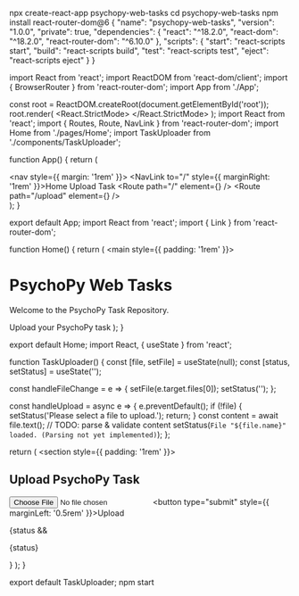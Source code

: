 npx create-react-app psychopy-web-tasks
cd psychopy-web-tasks
npm install react-router-dom@6
{
  "name": "psychopy-web-tasks",
  "version": "1.0.0",
  "private": true,
  "dependencies": {
    "react": "^18.2.0",
    "react-dom": "^18.2.0",
    "react-router-dom": "^6.10.0"
  },
  "scripts": {
    "start": "react-scripts start",
    "build": "react-scripts build",
    "test": "react-scripts test",
    "eject": "react-scripts eject"
  }
}
<!DOCTYPE html>
<html lang="en">
  <head>
    <meta charset="utf-8" />
    <title>PsychoPy Web Tasks</title>
    <meta name="viewport" content="width=device-width, initial-scale=1" />
  </head>
  <body>
    <div id="root"></div>
  </body>
</html>
<!DOCTYPE html>
<html lang="en">
  <head>
    <meta charset="utf-8" />
    <title>PsychoPy Web Tasks</title>
    <meta name="viewport" content="width=device-width, initial-scale=1" />
  </head>
  <body>
    <div id="root"></div>
  </body>
</html>
import React from 'react';
import ReactDOM from 'react-dom/client';
import { BrowserRouter } from 'react-router-dom';
import App from './App';

const root = ReactDOM.createRoot(document.getElementById('root'));
root.render(
  <React.StrictMode>
    <BrowserRouter>
      <App />
    </BrowserRouter>
  </React.StrictMode>
);
import React from 'react';
import { Routes, Route, NavLink } from 'react-router-dom';
import Home from './pages/Home';
import TaskUploader from './components/TaskUploader';

function App() {
  return (
    <div>
      <nav style={{ margin: '1rem' }}>
        <NavLink to="/" style={{ marginRight: '1rem' }}>Home</NavLink>
        <NavLink to="/upload">Upload Task</NavLink>
      </nav>
      <Routes>
        <Route path="/" element={<Home />} />
        <Route path="/upload" element={<TaskUploader />} />
      </Routes>
    </div>
  );
}

export default App;
import React from 'react';
import { Link } from 'react-router-dom';

function Home() {
  return (
    <main style={{ padding: '1rem' }}>
      <h1>PsychoPy Web Tasks</h1>
      <p>Welcome to the PsychoPy Task Repository.</p>
      <Link to="/upload">Upload your PsychoPy task</Link>
    </main>
  );
}

export default Home;
import React, { useState } from 'react';

function TaskUploader() {
  const [file, setFile] = useState(null);
  const [status, setStatus] = useState('');

  const handleFileChange = e => {
    setFile(e.target.files[0]);
    setStatus('');
  };

  const handleUpload = async e => {
    e.preventDefault();
    if (!file) {
      setStatus('Please select a file to upload.');
      return;
    }
    const content = await file.text();
    // TODO: parse & validate content
    setStatus(`File "${file.name}" loaded. (Parsing not yet implemented)`);
  };

  return (
    <section style={{ padding: '1rem' }}>
      <h2>Upload PsychoPy Task</h2>
      <form onSubmit={handleUpload}>
        <input type="file" accept=".psy,.py" onChange={handleFileChange} />
        <button type="submit" style={{ marginLeft: '0.5rem' }}>Upload</button>
      </form>
      {status && <p>{status}</p>}
    </section>
  );
}

export default TaskUploader;
npm start

